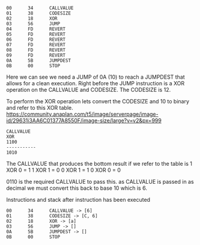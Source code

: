 ```
00      34      CALLVALUE
01      38      CODESIZE
02      18      XOR
03      56      JUMP
04      FD      REVERT
05      FD      REVERT
06      FD      REVERT
07      FD      REVERT
08      FD      REVERT
09      FD      REVERT
0A      5B      JUMPDEST
0B      00      STOP
```

Here we can see we need a JUMP of 0A (10) to reach a JUMPDEST that allows for a clean
execution. Right before the JUMP instruction is a XOR operation on the CALLVALUE
and CODESIZE. The CODESIZE is 12. 

To perform the XOR operation lets convert the CODESIZE and 10 to binary and refer to this XOR table.
https://community.anaplan.com/t5/image/serverpage/image-id/29631i3AA6C01377A8550F/image-size/large?v=v2&px=999



```
CALLVALUE
XOR
1100
-----------
1010
```

The CALLVALUE that produces the bottom result if we refer to the table is
1 XOR 0 = 1
1 XOR 1 = 0
0 XOR 1 = 1
0 XOR 0 = 0

0110 is the required CALLVALUE to pass this. as CALLVALUE is passed in as decimal
we must convert this back to base 10 which is 6.
 

Instructions and stack after instruction has been executed

```
00      34      CALLVALUE -> [6]
01      38      CODESIZE -> [C, 6]
02      18      XOR -> [a]
03      56      JUMP -> []
0A      5B      JUMPDEST -> []
0B      00      STOP
```
